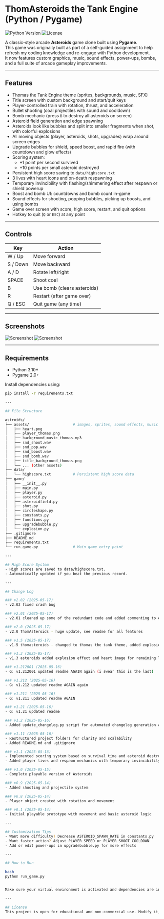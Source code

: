 # ThomAsteroids the Tank Engine (Python / Pygame)
<!-- Built as part of a personal assignment to refresh and rebuild foundational coding skills -->

![Python Version](https://img.shields.io/badge/python-3.10+-blue)
![License](https://img.shields.io/badge/license-MIT-green)

A classic-style arcade **Asteroids** game clone built using **Pygame**.  
This game was originally built as part of a self-guided assignment to help refresh my coding knowledge and re-engage with Python development.  
It now features custom graphics, music, sound effects, power-ups, bombs, and a full suite of arcade gameplay improvements.

---

## Features

- Thomas the Tank Engine theme (sprites, backgrounds, music, SFX)
- Title screen with custom background and start/quit keys
- Player-controlled train with rotation, thrust, and acceleration
- Bullet shooting (coal projectiles with sound and cooldown)
- Bomb mechanic (press `B` to destroy all asteroids on screen)
- Asteroid field generation and edge spawning
- Asteroids look like bubbles and split into smaller fragments when shot, with colorful explosions
- All moving objects (player, asteroids, shots, upgrades) wrap around screen edges
- Upgrade bubbles for shield, speed boost, and rapid fire (with countdown and glow effects)
- Scoring system:
  - +1 point per second survived
  - +10 points per small asteroid destroyed
- Persistent high score saving to `data/highscore.txt`
- 3 lives with heart icons and on-death respawning
- Temporary invincibility with flashing/shimmering effect after respawn or shield powerup
- Boost and bomb UI: countdowns and bomb count in-game
- Sound effects for shooting, popping bubbles, picking up boosts, and using bombs
- Game over screen with score, high score, restart, and quit options
- Hotkey to quit (`Q` or `ESC`) at any point

---

## Controls

| Key         | Action                           |
|-------------|----------------------------------|
| W / Up      | Move forward                     |
| S / Down    | Move backward                    |
| A / D       | Rotate left/right                |
| SPACE       | Shoot coal                       |
| B           | Use bomb (clears asteroids)      |
| R           | Restart (after game over)        |
| Q / ESC     | Quit game (any time)             |

---

## Screenshots

![Screenshot](assets/screenshot1.png)
![Screenshot](assets/screenshot2.png)

---

## Requirements

- Python 3.10+
- Pygame 2.0+

Install dependencies using:
```bash
pip install -r requirements.txt

---

## File Structure

astroids/
├── assets/                    # images, sprites, sound effects, music
│   ├── heart.png
│   ├── player_thomas.png
│   ├── background_music_thomas.mp3
│   ├── snd_shoot.wav
│   ├── snd_pop.wav
│   ├── snd_boost.wav
│   ├── snd_bomb.wav
│   ├── title_background_thomas.png
│   └── ... (other assets)
├── data/
│   └── highscore.txt          # Persistent high score data
├── game/
│   ├── __init__.py
│   ├── main.py
│   ├── player.py
│   ├── asteroid.py
│   ├── asteroidfield.py
│   ├── shot.py
│   ├── circleshape.py
│   ├── constants.py
│   ├── functions.py
│   ├── upgradebubble.py
│   └── explosion.py
├── .gitignore
├── README.md
├── requirements.txt
└── run_game.py                # Main game entry point

---

## High Score System
- High scores are saved to data/highscore.txt.
- Automatically updated if you beat the previous record.

---

## Change Log

### v2.02 (2025-05-17)
- v2.02 fixed crash bug

### v2.01 (2025-05-17)
- v2.01 cleaned up some of the redundant code and added commenting to explain all the blocks

### v2.0 (2025-05-17)
- v2.0 ThomAsteroids - huge update, see readme for all features

### v1.5 (2025-05-17)
- v1.5 thomasteroids - changed to thomas the tank theme, added explosion effects and some player acceleration

### v1.3 (2025-05-17)
- v1.3 asteroids added explosion effect and heart image for remaining lives

### v1.212001 (2025-05-16)
- G: v1.212001 updated readme AGAIN again (i swear this is the last)

### v1.212 (2025-05-16)
- G: v1.212 updated readme AGAIN again

### v1.211 (2025-05-16)
- G: v1.211 updated readme AGAIN

### v1.21 (2025-05-16)
- G: v1.21 updated readme

### v1.2 (2025-05-16)
- Added update_changelog.py script for automated changelog generation and Git integration

### v1.11 (2025-05-16)
- Restructured project folders for clarity and scalability
- Added README.md and .gitignore

### v1.1 (2025-05-16)
- Implemented scoring system based on survival time and asteroid destruction
- Added player lives and respawn mechanics with temporary invincibility

### v1.0 (2025-05-15)
- Complete playable version of Asteroids

### v0.9 (2025-05-14)
- Added shooting and projectile system

### v0.8 (2025-05-14)
- Player object created with rotation and movement

### v0.1 (2025-05-14)
- Initial playable prototype with movement and basic asteroid logic

---

## Customization Tips
- Want more difficulty? Decrease ASTEROID_SPAWN_RATE in constants.py
- Want faster action? Adjust PLAYER_SPEED or PLAYER_SHOOT_COOLDOWN
- Add or edit power-ups in upgradebubble.py for more effects

---

## How to Run

bash
python run_game.py


Make sure your virtual environment is activated and dependencies are installed.

---

## License
This project is open for educational and non-commercial use. Modify it, expand it, and learn from it!"